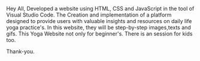 Hey All,
Developed a website using HTML, CSS and JavaScript in the tool of Visual Studio Code.
The Creation and implementation of a platform designed to provide users  with valuable insights and resources on daily life yoga practice's.
In this website, they will be step-by-step images,texts and gifs.
This Yoga Website not only for beginner's. There is an session for kids too.

Thank-you.
